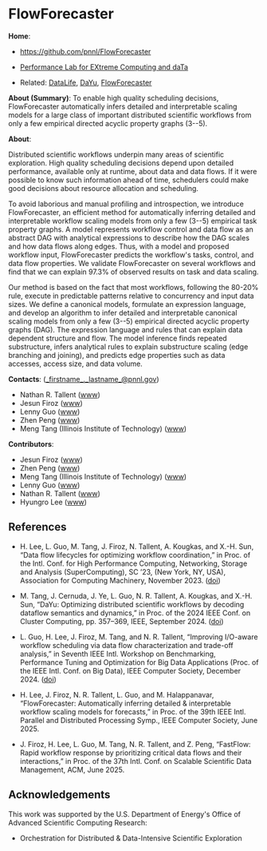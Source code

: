 <!-- -*-Mode: markdown;-*- -->
<!-- $Id: 4098d4ffce45696ec3497ad9e08e712906c9d8fe $ -->


FlowForecaster
=============================================================================

**Home**:
  - https://github.com/pnnl/FlowForecaster
  
  - [Performance Lab for EXtreme Computing and daTa](https://github.com/perflab-exact)

  - Related: 
  [DataLife](https://github.com/pnnl/DataLife),
  [DaYu](https://github.com/pnnl/DaYu),
  [FlowForecaster](https://github.com/pnnl/FlowForecaster)
   

**About (Summary)**: To enable high quality scheduling decisions,
FlowForecaster automatically infers detailed and interpretable
scaling models for a large class of important distributed scientific
workflows from only a few empirical directed acyclic property graphs
(3--5).


**About**: 

Distributed scientific workflows underpin many areas of scientific
exploration. High quality scheduling decisions depend upon detailed
performance, available only at runtime, about data and data flows. If
it were possible to know such information ahead of time, schedulers
could make good decisions about resource allocation and scheduling.

To avoid laborious and manual profiling and introspection, we
introduce FlowForecaster, an efficient method for automatically
inferring detailed and interpretable workflow scaling models from only
a few (3--5) empirical task property graphs. A model represents
workflow control and data flow as an abstract DAG with analytical
expressions to describe how the DAG scales and how data flows along
edges. Thus, with a model and proposed workflow input, FlowForecaster
predicts the workflow's tasks, control, and data flow properties.  We
validate FlowForecaster on several workflows and find that we can
explain 97.3% of observed results on task and data scaling.

Our method is based on the fact that most workflows, following the
80-20% rule, execute in predictable patterns relative to concurrency
and input data sizes. We define a canonical models, formulate an
expression language, and develop an algorithm to infer detailed and
interpretable canonical scaling models from only a few (3--5)
empirical directed acyclic property graphs (DAG). The expression
language and rules that can explain data dependent structure and
flow. The model inference finds repeated substructure, infers
analytical rules to explain substructure scaling (edge branching and
joining), and predicts edge properties such as data accesses, access
size, and data volume.


**Contacts**: (_firstname_._lastname_@pnnl.gov)
  - Nathan R. Tallent ([www](https://nathantallent.github.io))
  - Jesun Firoz ([www](https://www.pnnl.gov/people/jesun-firoz))
  - Lenny Guo ([www](https://www.pnnl.gov/people/luanzheng-guo))
  - Zhen Peng ([www](https://johnpzh.github.io))
  - Meng Tang (Illinois Institute of Technology) ([www](https://scholar.google.com/citations?user=KXC9NesAAAAJ&hl=en))

  <!-- Hyungro Lee ([www](https://lee212.github.io/)) -->
  

**Contributors**:
  - Jesun Firoz ([www](https://www.pnnl.gov/people/jesun-firoz))
  - Zhen Peng ([www](https://johnpzh.github.io))
  - Meng Tang (Illinois Institute of Technology) ([www](https://scholar.google.com/citations?user=KXC9NesAAAAJ&hl=en))
  - Lenny Guo ([www](https://www.pnnl.gov/people/luanzheng-guo))
  - Nathan R. Tallent ([www](https://nathantallent.github.io))
  - Hyungro Lee ([www](https://lee212.github.io/))

References
-----------------------------------------------------------------------------

* H. Lee, L. Guo, M. Tang, J. Firoz, N. Tallent, A. Kougkas, and X.-H. Sun, “Data flow lifecycles for optimizing workflow coordination,” in Proc. of the Intl. Conf. for High Performance Computing, Networking, Storage and Analysis (SuperComputing), SC ’23, (New York, NY, USA), Association for Computing Machinery, November 2023. ([doi](https://doi.org/10.1145/3581784.3607104))

* M. Tang, J. Cernuda, J. Ye, L. Guo, N. R. Tallent, A. Kougkas, and X.-H. Sun, “DaYu: Optimizing distributed scientific workflows by decoding dataflow semantics and dynamics,” in Proc. of the 2024 IEEE Conf. on Cluster Computing, pp. 357–369, IEEE, September 2024. ([doi](https://doi.org/10.1109/CLUSTER59578.2024.00038))

* L. Guo, H. Lee, J. Firoz, M. Tang, and N. R. Tallent, “Improving I/O-aware workflow scheduling via data flow characterization and trade-off analysis,” in Seventh IEEE Intl. Workshop on Benchmarking, Performance Tuning and Optimization for Big Data Applications (Proc. of the IEEE Intl. Conf. on Big Data), IEEE Computer Society, December 2024.  ([doi](https://doi.org/10.1109/BigData62323.2024.10825855))

* H. Lee, J. Firoz, N. R. Tallent, L. Guo, and M. Halappanavar, “FlowForecaster: Automatically inferring detailed & interpretable workflow scaling models for forecasts,” in Proc. of the 39th IEEE Intl. Parallel and Distributed Processing Symp., IEEE Computer Society, June 2025.
<!-- ([doi](https://doi.org/10.1145/3581784.3607104)) -->

* J. Firoz, H. Lee, L. Guo, M. Tang, N. R. Tallent, and Z. Peng, “FastFlow: Rapid workflow response by prioritizing critical data flows and their interactions,” in Proc. of the 37th Intl. Conf. on Scalable Scientific Data Management, ACM, June 2025.



Acknowledgements
-----------------------------------------------------------------------------

This work was supported by the U.S. Department of Energy's Office of
Advanced Scientific Computing Research:

- Orchestration for Distributed & Data-Intensive Scientific Exploration
